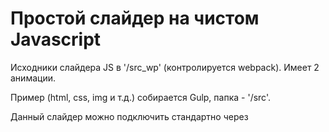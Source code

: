 Простой слайдер на чистом Javascript
=============================
Исходники слайдера JS в '/src_wp' (контролируется webpack). Имеет 2 анимации. 

Пример (html, css, img и т.д.) собирается Gulp, папка - '/src'. 

Данный слайдер можно подключить стандартно через <script> либо используя систему сборок (webpack, require/import).
Пример использования - '/example/index.html'
Создан в качестве практики по уроку LN Master, но немного изменен и доработан. 

Для разработчика:
npm install

Сборка проекта:
1) gulp clean //очистить dist
2) npm run wp:build //собрать скрипты
3) npm run gulp:build //собрать все остальное

Начать/продолжить разработку:
1) gulp clean //удалить все из папки dist
2) npm run wp:watch //собрать все из src_wp и следить за изменениями
3) npm run gulp:dev //собрать все из src в режиме dev
4) gulp watch //следить за изменениями в src и открыть браузер в livereload

Известные баги: 
- Автоскроллинг иногда чудит

